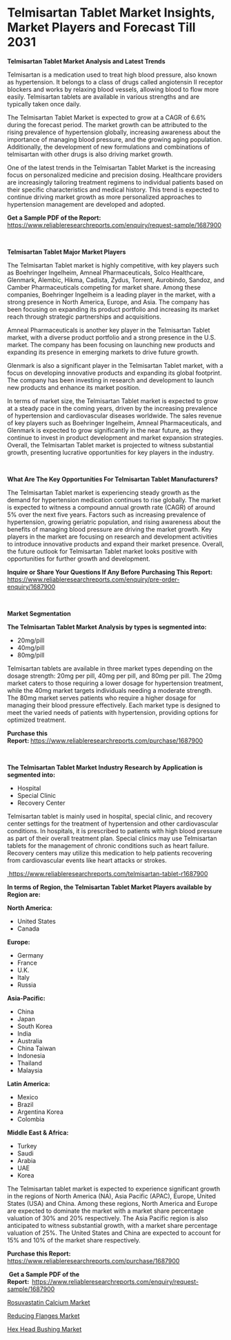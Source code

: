 <p><h1>Telmisartan Tablet Market Insights, Market Players and Forecast Till 2031</h1></p><p><strong>Telmisartan Tablet Market Analysis and Latest Trends</strong></p>
<p><p>Telmisartan is a medication used to treat high blood pressure, also known as hypertension. It belongs to a class of drugs called angiotensin II receptor blockers and works by relaxing blood vessels, allowing blood to flow more easily. Telmisartan tablets are available in various strengths and are typically taken once daily.</p><p>The Telmisartan Tablet Market is expected to grow at a CAGR of 6.6% during the forecast period. The market growth can be attributed to the rising prevalence of hypertension globally, increasing awareness about the importance of managing blood pressure, and the growing aging population. Additionally, the development of new formulations and combinations of telmisartan with other drugs is also driving market growth.</p><p>One of the latest trends in the Telmisartan Tablet Market is the increasing focus on personalized medicine and precision dosing. Healthcare providers are increasingly tailoring treatment regimens to individual patients based on their specific characteristics and medical history. This trend is expected to continue driving market growth as more personalized approaches to hypertension management are developed and adopted.</p></p>
<p><strong>Get a Sample PDF of the Report:&nbsp;</strong> <a href="https://www.reliableresearchreports.com/enquiry/request-sample/1687900">https://www.reliableresearchreports.com/enquiry/request-sample/1687900</a></p>
<p>&nbsp;</p>
<p><strong>Telmisartan Tablet Major Market Players</strong></p>
<p><p>The Telmisartan Tablet market is highly competitive, with key players such as Boehringer Ingelheim, Amneal Pharmaceuticals, Solco Healthcare, Glenmark, Alembic, Hikma, Cadista, Zydus, Torrent, Aurobindo, Sandoz, and Camber Pharmaceuticals competing for market share. Among these companies, Boehringer Ingelheim is a leading player in the market, with a strong presence in North America, Europe, and Asia. The company has been focusing on expanding its product portfolio and increasing its market reach through strategic partnerships and acquisitions.</p><p>Amneal Pharmaceuticals is another key player in the Telmisartan Tablet market, with a diverse product portfolio and a strong presence in the U.S. market. The company has been focusing on launching new products and expanding its presence in emerging markets to drive future growth.</p><p>Glenmark is also a significant player in the Telmisartan Tablet market, with a focus on developing innovative products and expanding its global footprint. The company has been investing in research and development to launch new products and enhance its market position.</p><p>In terms of market size, the Telmisartan Tablet market is expected to grow at a steady pace in the coming years, driven by the increasing prevalence of hypertension and cardiovascular diseases worldwide. The sales revenue of key players such as Boehringer Ingelheim, Amneal Pharmaceuticals, and Glenmark is expected to grow significantly in the near future, as they continue to invest in product development and market expansion strategies. Overall, the Telmisartan Tablet market is projected to witness substantial growth, presenting lucrative opportunities for key players in the industry.</p></p>
<p>&nbsp;</p>
<p><strong>What Are The Key Opportunities For Telmisartan Tablet Manufacturers?</strong></p>
<p><p>The Telmisartan Tablet market is experiencing steady growth as the demand for hypertension medication continues to rise globally. The market is expected to witness a compound annual growth rate (CAGR) of around 5% over the next five years. Factors such as increasing prevalence of hypertension, growing geriatric population, and rising awareness about the benefits of managing blood pressure are driving the market growth. Key players in the market are focusing on research and development activities to introduce innovative products and expand their market presence. Overall, the future outlook for Telmisartan Tablet market looks positive with opportunities for further growth and development.</p></p>
<p><strong>Inquire or Share Your Questions If Any Before Purchasing This Report:</strong> <a href="https://www.reliableresearchreports.com/enquiry/pre-order-enquiry/1687900">https://www.reliableresearchreports.com/enquiry/pre-order-enquiry/1687900</a></p>
<p>&nbsp;</p>
<p><strong>Market Segmentation</strong></p>
<p><strong>The Telmisartan Tablet Market Analysis by types is segmented into:</strong></p>
<p><ul><li>20mg/pill</li><li>40mg/pill</li><li>80mg/pill</li></ul></p>
<p><p>Telmisartan tablets are available in three market types depending on the dosage strength: 20mg per pill, 40mg per pill, and 80mg per pill. The 20mg market caters to those requiring a lower dosage for hypertension treatment, while the 40mg market targets individuals needing a moderate strength. The 80mg market serves patients who require a higher dosage for managing their blood pressure effectively. Each market type is designed to meet the varied needs of patients with hypertension, providing options for optimized treatment.</p></p>
<p><strong>Purchase this Report:&nbsp;</strong><a href="https://www.reliableresearchreports.com/purchase/1687900">https://www.reliableresearchreports.com/purchase/1687900</a></p>
<p>&nbsp;</p>
<p><strong>The Telmisartan Tablet Market Industry Research by Application is segmented into:</strong></p>
<p><ul><li>Hospital</li><li>Special Clinic</li><li>Recovery Center</li></ul></p>
<p><p>Telmisartan tablet is mainly used in hospital, special clinic, and recovery center settings for the treatment of hypertension and other cardiovascular conditions. In hospitals, it is prescribed to patients with high blood pressure as part of their overall treatment plan. Special clinics may use Telmisartan tablets for the management of chronic conditions such as heart failure. Recovery centers may utilize this medication to help patients recovering from cardiovascular events like heart attacks or strokes.</p></p>
<p><a href="https://www.reliableresearchreports.com/telmisartan-tablet-r1687900">&nbsp;https://www.reliableresearchreports.com/telmisartan-tablet-r1687900</a></p>
<p><strong>In terms of Region, the Telmisartan Tablet Market Players available by Region are:</strong></p>
<p>
    <p> <strong> North America: </strong>
        <ul>
            <li>United States</li>
            <li>Canada</li>
        </ul>
        </p> 
    <p> <strong> Europe: </strong>
        <ul>
            <li>Germany</li>
            <li>France</li>
            <li>U.K.</li>
            <li>Italy</li>
            <li>Russia</li>
        </ul>
        </p> 
    <p> <strong> Asia-Pacific: </strong>
        <ul>
            <li>China</li>
            <li>Japan</li>
            <li>South Korea</li>
            <li>India</li>
            <li>Australia</li>
            <li>China Taiwan</li>
            <li>Indonesia</li>
            <li>Thailand</li>
            <li>Malaysia</li>
        </ul>
        </p> 
    <p> <strong> Latin America: </strong>
        <ul>
            <li>Mexico</li>
            <li>Brazil</li>
            <li>Argentina Korea</li>
            <li>Colombia</li>
        </ul>
        </p> 
    <p> <strong> Middle East & Africa: </strong>
        <ul>
            <li>Turkey</li>
            <li>Saudi</li>
            <li>Arabia</li>
            <li>UAE</li>
            <li>Korea</li>
        </ul>
    </p>
    </p>
<p><p>The Telmisartan tablet market is expected to experience significant growth in the regions of North America (NA), Asia Pacific (APAC), Europe, United States (USA) and China. Among these regions, North America and Europe are expected to dominate the market with a market share percentage valuation of 30% and 20% respectively. The Asia Pacific region is also anticipated to witness substantial growth, with a market share percentage valuation of 25%. The United States and China are expected to account for 15% and 10% of the market share respectively.</p></p>
<p><strong>Purchase this Report: </strong><a href="https://www.reliableresearchreports.com/purchase/1687900">https://www.reliableresearchreports.com/purchase/1687900</a></p>
<p>&nbsp;<strong>Get a Sample PDF of the Report:&nbsp;&nbsp;</strong><a href="https://www.reliableresearchreports.com/enquiry/request-sample/1687900">https://www.reliableresearchreports.com/enquiry/request-sample/1687900</a></p>
<p><strong></strong></p>
<p><p><a href="https://github.com/KeeganBarrows2023/Market-Research-Report-List-1/blob/main/rosuvastatin-calcium-market.md">Rosuvastatin Calcium Market</a></p><p><a href="https://www.linkedin.com/pulse/reducing-flanges-market-report-reveals-latest-trends-growth-jnuwe">Reducing Flanges Market</a></p><p><a href="https://www.linkedin.com/pulse/hex-head-bushing-market-exploring-share-trends-future-growth-qo9ie">Hex Head Bushing Market</a></p></p>